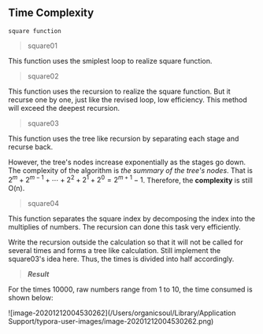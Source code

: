 ## Time Complexity

`square function`

> square01

This function uses the smiplest loop to realize square function.

> square02

This function uses the recursion to realize the square function. But it recurse one by one, just like the revised loop, low efficiency. This method will exceed the deepest recursion.

> square03

This function uses the tree like recursion by separating each stage and recurse back.

However, the tree's nodes increase exponentially as the stages go down. The complexity of the algorithm is *the summary of the tree's nodes*. That is $2^m+2^{m-1}+\cdots+2^{2}+2^1+2^0=2^{m+1}-1$. Therefore, the **complexity** is still O(n).

> square04

This function separates the square index by decomposing the index into the multiplies of numbers. The recursion can done this task very efficiently. 

Write the recursion outside the calculation so that it will not be called for several times and forms a tree like calculation. Still implement the square03's idea here. Thus, the times is divided into half accordingly.

> ***Result***

For the times 10000, raw numbers range from 1 to 10, the time consumed is shown below:

![image-20201212004530262](/Users/organicsoul/Library/Application Support/typora-user-images/image-20201212004530262.png)